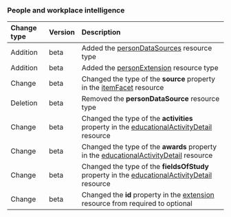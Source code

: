 ### People and workplace intelligence

| **Change type** | **Version** | **Description** |
|:---|:---|:---|
|Addition|beta|Added the [personDataSources](https://docs.microsoft.com/en-us/graph/api/resources/personDataSources?view=graph-rest-beta) resource type|
|Addition|beta|Added the [personExtension](https://docs.microsoft.com/en-us/graph/api/resources/personExtension?view=graph-rest-beta) resource type|
|Change|beta|Changed the type of the **source** property in the [itemFacet](https://docs.microsoft.com/en-us/graph/api/resources/itemFacet?view=graph-rest-beta) resource|
|Deletion|beta|Removed the **personDataSource** resource type|
|Change|beta|Changed the type of the **activities** property in the [educationalActivityDetail](https://docs.microsoft.com/en-us/graph/api/resources/educationalActivityDetail?view=graph-rest-beta) resource|
|Change|beta|Changed the type of the **awards** property in the [educationalActivityDetail](https://docs.microsoft.com/en-us/graph/api/resources/educationalActivityDetail?view=graph-rest-beta) resource|
|Change|beta|Changed the type of the **fieldsOfStudy** property in the [educationalActivityDetail](https://docs.microsoft.com/en-us/graph/api/resources/educationalActivityDetail?view=graph-rest-beta) resource|
|Change|beta|Changed the **id** property in the [extension](https://docs.microsoft.com/en-us/graph/api/resources/extension?view=graph-rest-beta) resource from required to optional|
